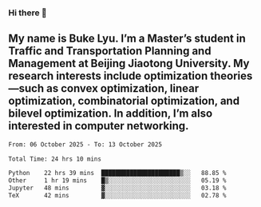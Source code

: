 ### Hi there 👋
## My name is Buke Lyu. I’m a Master’s student in Traffic and Transportation Planning and Management at Beijing Jiaotong University. My research interests include optimization theories—such as convex optimization, linear optimization, combinatorial optimization, and bilevel optimization. In addition, I’m also interested in computer networking.
<!--START_SECTION:waka-->

```txt
From: 06 October 2025 - To: 13 October 2025

Total Time: 24 hrs 10 mins

Python    22 hrs 39 mins  ██████████████████████▒░░   88.85 %
Other     1 hr 19 mins    █▒░░░░░░░░░░░░░░░░░░░░░░░   05.19 %
Jupyter   48 mins         ▓░░░░░░░░░░░░░░░░░░░░░░░░   03.18 %
TeX       42 mins         ▓░░░░░░░░░░░░░░░░░░░░░░░░   02.78 %
```

<!--END_SECTION:waka-->
<!--
**Bookervsky/Bookervsky** is a ✨ _special_ ✨ repository because its `README.md` (this file) appears on your GitHub profile.

Here are some ideas to get you started:

- 🔭 I’m currently working on ...
- 🌱 I’m currently learning ...
- 👯 I’m looking to collaborate on ...
- 🤔 I’m looking for help with ...
- 💬 Ask me about ...
- 📫 How to reach me: ...
- 😄 Pronouns: ...
- ⚡ Fun fact: ...
-->
